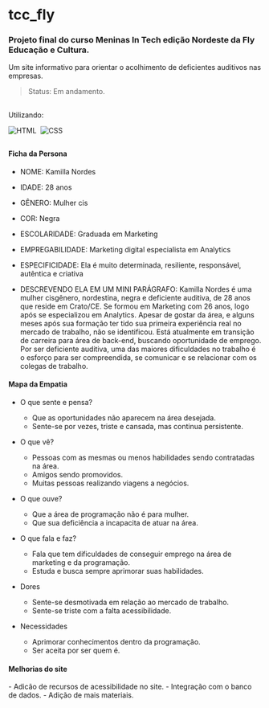 # tcc_fly
<h3>Projeto final do curso Meninas In Tech edição Nordeste da Fly Educação e Cultura.</h3>
Um site informativo para orientar o acolhimento de deficientes auditivos nas empresas.

>Status: Em andamento.

##

Utilizando:

![HTML](https://img.shields.io/badge/-HTML-0D1117?style=for-the-badge&logo=html5&labelColor=0D1117)&nbsp;
![CSS](https://img.shields.io/badge/-CSS-0D1117?style=for-the-badge&logo=CSS3&logoColor=1572B6&labelColor=0D1117)&nbsp;

##

<h4>Ficha da Persona</h4>

- NOME: 
Kamilla Nordes

- IDADE: 
28 anos
  
- GÊNERO: 
Mulher cis

- COR: 
Negra

- ESCOLARIDADE: 
Graduada em Marketing

- EMPREGABILIDADE: 
Marketing digital especialista em Analytics
 
- ESPECIFICIDADE: 
Ela é muito determinada, resiliente, responsável, autêntica e criativa

- DESCREVENDO ELA EM UM MINI PARÁGRAFO: 
Kamilla Nordes é uma mulher cisgênero, nordestina, negra e deficiente auditiva, de 28 anos que reside em Crato/CE. Se formou em Marketing com 26 anos, logo após se especializou em Analytics. Apesar de gostar da área, e alguns meses após sua formação ter tido sua primeira experiência real no mercado de trabalho, não se identificou. Está atualmente em transição de carreira para área de back-end, buscando oportunidade de emprego. Por ser deficiente auditiva, uma das maiores dificuldades no trabalho é o esforço para ser compreendida, se comunicar e se relacionar com os colegas de trabalho.

<h4>Mapa da Empatia</h4>

- O que sente e pensa?
  - Que as oportunidades não aparecem na área desejada.
  - Sente-se por vezes, triste e cansada, mas continua persistente.

- O que vê?
  - Pessoas com as mesmas ou menos habilidades sendo contratadas na área.
  - Amigos  sendo promovidos.
  - Muitas pessoas  realizando viagens  a negócios.

- O que ouve?
  - Que a área de programação não é para mulher.
  - Que sua deficiência a incapacita de atuar na área.

- O que fala e faz?
  - Fala que tem dificuldades de conseguir emprego na área de marketing e da programação.
  - Estuda e busca sempre aprimorar suas habilidades.

- Dores
  - Sente-se desmotivada em relação ao mercado de trabalho.
  - Sente-se triste com a falta acessibilidade.

- Necessidades
  - Aprimorar conhecimentos dentro da programação.
  - Ser aceita por ser quem é.

<h4>Melhorias do site</h4>
- Adicão de recursos de acessibilidade no site.
- Integração com o banco de dados.
- Adição de mais materiais.

